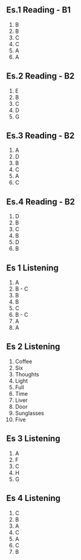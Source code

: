## Es.1 Reading - B1

1. B
2. B
3. C
4. C
5. A 
6. A

## Es.2 Reading - B2
1. E
2. B
3. C
4. D
5. G

## Es.3 Reading - B2
1. A
2. D
3. B
4. C
5. A
6. C

## Es.4 Reading - B2	

1. D
2. B
3. C 
4. B 
5. D
6. B


## Es 1 Listening
1. A
2. B - C
3. B 
4. B
5. C
6. B - C
7. A 
8. A 

## Es 2 Listening
1. Coffee
2. Six
3. Thoughts 
4. Light
5. Full
6. Time
7. Liver
8. Door 
9. Sunglasses 
10. Five 

## Es 3 Listening
1. A
2. F
3. C
4. H 
5. G

## Es 4 Listening
1. C
2. B
3. A 
4. C 
5. A 
6. C 
7. B
<!--stackedit_data:
eyJoaXN0b3J5IjpbLTEzMTE0Mjc1MzAsLTEwNTYxMjYyMDcsLT
E1Nzk4NjkzMzAsLTE5NzQyMzYxMTYsLTM1MzM2OTgyMiwtMjEx
MjU4MjA5NSwyMjI5NTYxNTgsLTEyNDIzMTU4OTMsLTExNjg3OD
c0NTQsLTg2OTI0MDY0NiwtNDU5Mzg4MzM0LC03OTUxNTA0NTYs
NTUzNDYzNDgyLC0xMTYxMTExMzg2LC02MDA5MzkxMzEsLTk4OD
E5ODI0Myw3OTM3OTI2MDRdfQ==
-->
